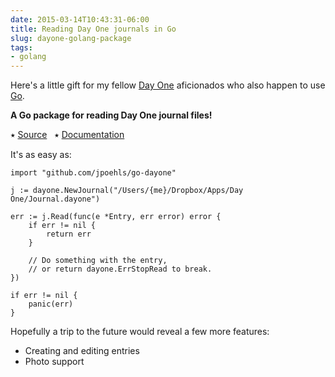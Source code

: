 ```yaml
---
date: 2015-03-14T10:43:31-06:00
title: Reading Day One journals in Go
slug: dayone-golang-package
tags:
- golang
---
```


Here's a little gift for my fellow [Day One](http://dayoneapp.com) aficionados who also happen to use [Go](http://golang.org).

**A Go package for reading Day One journal files!**

&#11089; [Source](http://github.com/jpoehls/go-dayone)
&nbsp;
&#11089; [Documentation](http://godoc.org/github.com/jpoehls/go-dayone)

It's as easy as:

```
import "github.com/jpoehls/go-dayone"

j := dayone.NewJournal("/Users/{me}/Dropbox/Apps/Day One/Journal.dayone")

err := j.Read(func(e *Entry, err error) error {
	if err != nil {
		return err
	}

	// Do something with the entry,
	// or return dayone.ErrStopRead to break.
})

if err != nil {
	panic(err)
}
```

Hopefully a trip to the future would reveal a few more features:

- Creating and editing entries
- Photo support